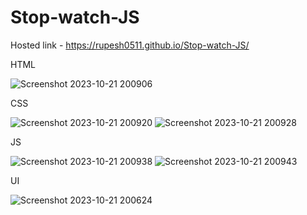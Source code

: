 # Stop-watch-JS
Hosted link - https://rupesh0511.github.io/Stop-watch-JS/

HTML

![Screenshot 2023-10-21 200906](https://github.com/rupesh0511/Stop-watch-JS/assets/69234169/96895f0c-2f9f-4241-894d-c466654e1f1e)

CSS

![Screenshot 2023-10-21 200920](https://github.com/rupesh0511/Stop-watch-JS/assets/69234169/e1f2dfd1-ffd8-4e1d-8cab-56e8db229504)
![Screenshot 2023-10-21 200928](https://github.com/rupesh0511/Stop-watch-JS/assets/69234169/4be3e53f-37f7-4c0c-9681-2b2488f28a8b)

JS

![Screenshot 2023-10-21 200938](https://github.com/rupesh0511/Stop-watch-JS/assets/69234169/7f2b393f-3c5d-4fcc-ab0d-ff2a2297ff30)
![Screenshot 2023-10-21 200943](https://github.com/rupesh0511/Stop-watch-JS/assets/69234169/d2b21fde-6514-4cee-b05d-8d0066988ccf)

UI

![Screenshot 2023-10-21 200624](https://github.com/rupesh0511/Stop-watch-JS/assets/69234169/2c372f62-6154-4c28-a728-f9815c7ebdac)



